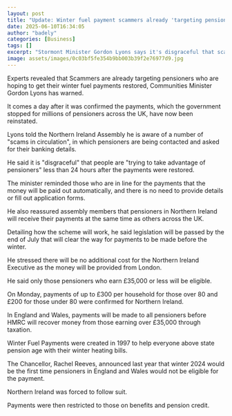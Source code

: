 ```yaml
---
layout: post
title: "Update: Winter fuel payment scammers already 'targeting pensioners'"
date: 2025-06-10T16:34:05
author: "badely"
categories: [Business]
tags: []
excerpt: "Stormont Minister Gordon Lyons says it's disgraceful that scammers are trying to dupe pensioners less than 24 hours after the payment was restored."
image: assets/images/0c03bf5fe354b9bb003b39f2e76977d9.jpg
---
```


Experts revealed that Scammers are already targeting pensioners who are hoping to get their winter fuel payments restored, Communities Minister Gordon Lyons has warned. 

It comes a day after it was confirmed the payments, which the government stopped for millions of pensioners across the UK, have now been reinstated.

Lyons told the Northern Ireland Assembly he is aware of a number of "scams in circulation", in which pensioners are being contacted and asked for their banking details.

He said it is "disgraceful" that people are "trying to take advantage of pensioners" less than 24 hours after the payments were restored. 

The minister reminded those who are in line for the payments that the money will be paid out automatically, and there is no need to provide details or fill out application forms.

He also reassured assembly members that pensioners in Northern Ireland will receive their payments at the same time as others across the UK.

Detailing how the scheme will work, he said legislation will be passed by the end of July that will clear the way for payments to be made before the winter.

He stressed there will be no additional cost for the Northern Ireland Executive as the money will be provided from London.

He said only those pensioners who earn £35,000 or less will be eligible.

On Monday, payments of up to £300 per household for those over 80 and £200 for those under 80 were confirmed for Northern Ireland.

In England and Wales, payments will be made to all pensioners before HMRC will recover money from those earning over £35,000 through taxation.

Winter Fuel Payments were created in 1997 to help everyone above state pension age with their winter heating bills.

The Chancellor, Rachel Reeves, announced last year that winter 2024 would be the first time pensioners in England and Wales would not be eligible for the payment.

Northern Ireland was forced to follow suit.

Payments were then restricted to those on benefits and pension credit.


